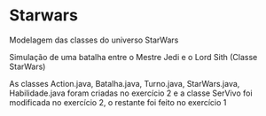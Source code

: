 # Starwars
  Modelagem das classes do universo StarWars
 
  Simulação de uma batalha entre o Mestre Jedi e o Lord Sith (Classe StarWars)
  
  As classes Action.java, Batalha.java, Turno.java, StarWars.java, Habilidade.java foram criadas no exercício 2 e a classe SerVivo 
  foi modificada no exercício 2, o restante foi feito no exercício 1
